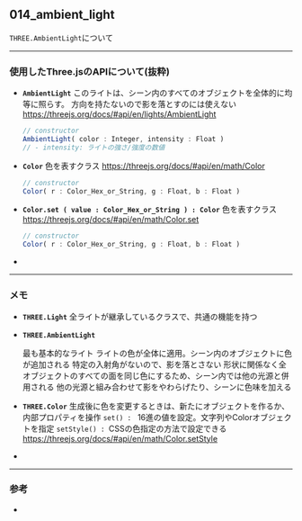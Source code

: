 ## 014_ambient_light

``THREE.AmbientLight``について

---
### 使用したThree.jsのAPIについて(抜粋)

- **``AmbientLight``**
  このライトは、シーン内のすべてのオブジェクトを全体的に均等に照らす。 方向を持たないので影を落とすのには使えない
  https://threejs.org/docs/#api/en/lights/AmbientLight

  ```javascript
  // constructor
  AmbientLight( color : Integer, intensity : Float )
  // - intensity: ライトの強さ/強度の数値
  ```



- **``Color``**
  色を表すクラス
  https://threejs.org/docs/#api/en/math/Color

  ```javascript
  // constructor
  Color( r : Color_Hex_or_String, g : Float, b : Float )
  ```



- **``Color.set ( value : Color_Hex_or_String ) : Color``**
  色を表すクラス
  https://threejs.org/docs/#api/en/math/Color.set

  ```javascript
  // constructor
  Color( r : Color_Hex_or_String, g : Float, b : Float )
  ```



- 



---
### メモ

- **``THREE.Light``**
  全ライトが継承しているクラスで、共通の機能を持つ

- **``THREE.AmbientLight``**

  最も基本的なライト
  ライトの色が全体に適用。シーン内のオブジェクトに色が追加される
  特定の入射角がないので、影を落とさない
  形状に関係なく全オブジェクトのすべての面を同じ色にするため、シーン内では他の光源と併用される
  他の光源と組み合わせて影をやわらげたり、シーンに色味を加える

- **``THREE.Color``**
  生成後に色を変更するときは、新たにオブジェクトを作るか、内部プロパティを操作
  ``set() : `` 16進の値を設定。文字列やColorオブジェクトを指定
  ``setStyle() : ``CSSの色指定の方法で設定できる
  https://threejs.org/docs/#api/en/math/Color.setStyle 

- 

------

### 参考

- 

